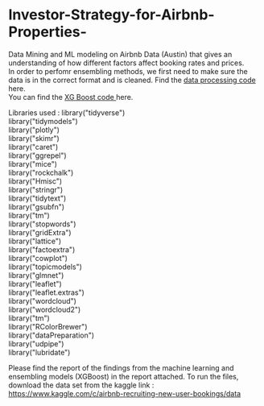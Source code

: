 # Investor-Strategy-for-Airbnb-Properties-
Data Mining and ML modeling on Airbnb Data (Austin) that gives an understanding of how different factors affect booking rates and prices.  
In order to perfomr ensembling methods, we first need to make sure the data is in the correct format and is cleaned. Find the [data processing code](https://github.com/mjaju/Investor-Strategy-for-Airbnb-Properties-/blob/main/Data_Preparation_XGBoost.Rmd) here.  
You can find the [XG Boost code ](https://github.com/mjaju/Investor-Strategy-for-Airbnb-Properties-/blob/main/Data_Preparation_XGBoost.Rmd) here.  

Libraries used : 
library("tidyverse")  
library("tidymodels")  
library("plotly")  
library("skimr")  
library("caret")  
library("ggrepel")  
library("mice")  
library("rockchalk")  
library("Hmisc")  
library("stringr")  
library("tidytext")  
library("gsubfn")  
library("tm")  
library("stopwords")  
library("gridExtra")  
library("lattice")  
library("factoextra")  
library("cowplot")  
library("topicmodels")  
library("glmnet")  
library("leaflet")  
library("leaflet.extras")  
library("wordcloud")  
library("wordcloud2")  
library("tm")  
library("RColorBrewer")  
library("dataPreparation")  
library("udpipe")  
library("lubridate")  
  
Please find the report of the findings from the machine learning and ensembling models (XGBoost) in the report attached. 
To run the files, download the data set from the kaggle link : https://www.kaggle.com/c/airbnb-recruiting-new-user-bookings/data
